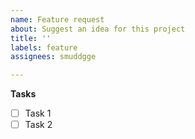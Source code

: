 ```yaml
---
name: Feature request
about: Suggest an idea for this project
title: ''
labels: feature
assignees: smuddgge

---
```


**Tasks**
- [ ] Task 1
- [ ] Task 2
